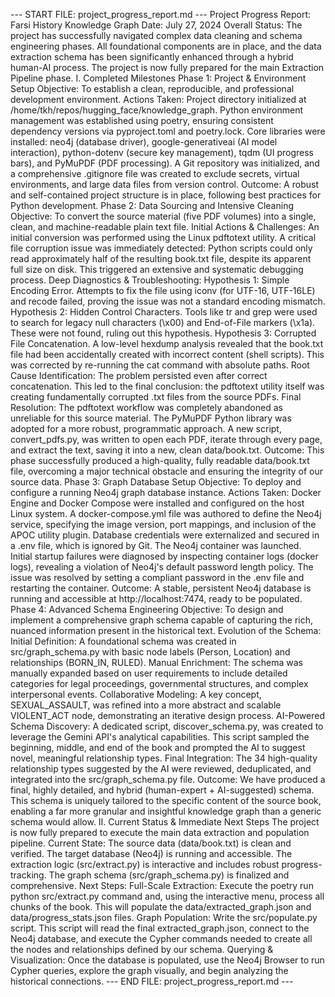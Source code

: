 --- START FILE: project_progress_report.md ---
Project Progress Report: Farsi History Knowledge Graph
Date: July 27, 2024
Overall Status: The project has successfully navigated complex data cleaning and schema engineering phases. All foundational components are in place, and the data extraction schema has been significantly enhanced through a hybrid human-AI process. The project is now fully prepared for the main Extraction Pipeline phase.
I. Completed Milestones
Phase 1: Project & Environment Setup
Objective: To establish a clean, reproducible, and professional development environment.
Actions Taken:
Project directory initialized at /home/tkh/repos/hugging_face/knowledge_graph.
Python environment management was established using poetry, ensuring consistent dependency versions via pyproject.toml and poetry.lock.
Core libraries were installed: neo4j (database driver), google-generativeai (AI model interaction), python-dotenv (secure key management), tqdm (UI progress bars), and PyMuPDF (PDF processing).
A Git repository was initialized, and a comprehensive .gitignore file was created to exclude secrets, virtual environments, and large data files from version control.
Outcome: A robust and self-contained project structure is in place, following best practices for Python development.
Phase 2: Data Sourcing and Intensive Cleaning
Objective: To convert the source material (five PDF volumes) into a single, clean, and machine-readable plain text file.
Initial Actions & Challenges:
An initial conversion was performed using the Linux pdftotext utility.
A critical file corruption issue was immediately detected: Python scripts could only read approximately half of the resulting book.txt file, despite its apparent full size on disk. This triggered an extensive and systematic debugging process.
Deep Diagnostics & Troubleshooting:
Hypothesis 1: Simple Encoding Error. Attempts to fix the file using iconv (for UTF-16, UTF-16LE) and recode failed, proving the issue was not a standard encoding mismatch.
Hypothesis 2: Hidden Control Characters. Tools like tr and grep were used to search for legacy null characters (\x00) and End-of-File markers (\x1a). These were not found, ruling out this hypothesis.
Hypothesis 3: Corrupted File Concatenation. A low-level hexdump analysis revealed that the book.txt file had been accidentally created with incorrect content (shell scripts). This was corrected by re-running the cat command with absolute paths.
Root Cause Identification: The problem persisted even after correct concatenation. This led to the final conclusion: the pdftotext utility itself was creating fundamentally corrupted .txt files from the source PDFs.
Final Resolution:
The pdftotext workflow was completely abandoned as unreliable for this source material.
The PyMuPDF Python library was adopted for a more robust, programmatic approach.
A new script, convert_pdfs.py, was written to open each PDF, iterate through every page, and extract the text, saving it into a new, clean data/book.txt.
Outcome: This phase successfully produced a high-quality, fully readable data/book.txt file, overcoming a major technical obstacle and ensuring the integrity of our source data.
Phase 3: Graph Database Setup
Objective: To deploy and configure a running Neo4j graph database instance.
Actions Taken:
Docker Engine and Docker Compose were installed and configured on the host Linux system.
A docker-compose.yml file was authored to define the Neo4j service, specifying the image version, port mappings, and inclusion of the APOC utility plugin.
Database credentials were externalized and secured in a .env file, which is ignored by Git.
The Neo4j container was launched. Initial startup failures were diagnosed by inspecting container logs (docker logs), revealing a violation of Neo4j's default password length policy.
The issue was resolved by setting a compliant password in the .env file and restarting the container.
Outcome: A stable, persistent Neo4j database is running and accessible at http://localhost:7474, ready to be populated.
Phase 4: Advanced Schema Engineering
Objective: To design and implement a comprehensive graph schema capable of capturing the rich, nuanced information present in the historical text.
Evolution of the Schema:
Initial Definition: A foundational schema was created in src/graph_schema.py with basic node labels (Person, Location) and relationships (BORN_IN, RULED).
Manual Enrichment: The schema was manually expanded based on user requirements to include detailed categories for legal proceedings, governmental structures, and complex interpersonal events.
Collaborative Modeling: A key concept, SEXUAL_ASSAULT, was refined into a more abstract and scalable VIOLENT_ACT node, demonstrating an iterative design process.
AI-Powered Schema Discovery: A dedicated script, discover_schema.py, was created to leverage the Gemini API's analytical capabilities. This script sampled the beginning, middle, and end of the book and prompted the AI to suggest novel, meaningful relationship types.
Final Integration: The 34 high-quality relationship types suggested by the AI were reviewed, deduplicated, and integrated into the src/graph_schema.py file.
Outcome: We have produced a final, highly detailed, and hybrid (human-expert + AI-suggested) schema. This schema is uniquely tailored to the specific content of the source book, enabling a far more granular and insightful knowledge graph than a generic schema would allow.
II. Current Status & Immediate Next Steps
The project is now fully prepared to execute the main data extraction and population pipeline.
Current State:
The source data (data/book.txt) is clean and verified.
The target database (Neo4j) is running and accessible.
The extraction logic (src/extract.py) is interactive and includes robust progress-tracking.
The graph schema (src/graph_schema.py) is finalized and comprehensive.
Next Steps:
Full-Scale Extraction: Execute the poetry run python src/extract.py command and, using the interactive menu, process all chunks of the book. This will populate the data/extracted_graph.json and data/progress_stats.json files.
Graph Population: Write the src/populate.py script. This script will read the final extracted_graph.json, connect to the Neo4j database, and execute the Cypher commands needed to create all the nodes and relationships defined by our schema.
Querying & Visualization: Once the database is populated, use the Neo4j Browser to run Cypher queries, explore the graph visually, and begin analyzing the historical connections.
--- END FILE: project_progress_report.md ---
